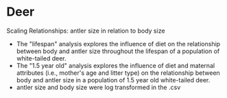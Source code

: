 # Deer
Scaling Relationships: antler size in relation to body size
* The "lifespan" analysis explores the influence of diet on the relationship between body and antler size throughout the lifespan of a population of white-tailed deer.
* The "1.5 year old" analysis explores the influence of diet and maternal attributes (i.e., mother's age and litter type) on the relationship between body and antler size in a population of 1.5 year old white-tailed deer.
* antler size and body size were log transformed in the .csv
